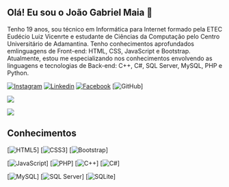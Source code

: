 ## Olá! Eu sou o João Gabriel Maia 👋

Tenho 19 anos, sou técnico em Informática para Internet formado pela ETEC Eudécio Luiz Vicenrte e
estudante de Ciências da Computação pelo Centro Universitário de Adamantina. Tenho conhecimentos 
aprofundados emlinguagens de Front-end: HTML, CSS, JavaScript e Bootstrap. Atualmente, estou me 
especializando nos conhecimentos envolvendo as linguagens e tecnologias de Back-end: C++, C#, 
SQL Server, MySQL, PHP e Python.

[![Instagram](https://img.shields.io/badge/Instagram-E4405F?style=for-the-badge&logo=instagram&logoColor=white)](https://www.instagram.com/jg_webdev/) 
[![Linkedin](https://img.shields.io/badge/LinkedIn-0077B5?style=for-the-badge&logo=linkedin&logoColor=white)](https://www.linkedin.com/in/jo%C3%A3o-gabriel-maia-9a7126232/)
[![Facebook](https://img.shields.io/badge/Facebook-1877F2?style=for-the-badge&logo=facebook&logoColor=white)](https://www.facebook.com/joao.gabrielmaia.1)
[![GitHub](https://img.shields.io/badge/GitHub-100000?style=for-the-badge&logo=github&logoColor=white)]


![](https://github-readme-stats.vercel.app/api?username=Joaogmaia02&show_icons=true&theme=tokyonight)

![](https://github-readme-stats.vercel.app/api/top-langs/?username=Joaogmaia02&layout=compact&theme=tokyonight)

## Conhecimentos

[![HTML5](https://img.shields.io/badge/HTML5-E34F26?style=for-the-badge&logo=html5&logoColor=white)]
[![CSS3](https://img.shields.io/badge/CSS3-1572B6?style=for-the-badge&logo=css3&logoColor=white)]
[![Bootstrap](https://img.shields.io/badge/Bootstrap-563D7C?style=for-the-badge&logo=bootstrap&logoColor=white)]

[![JavaScript](https://img.shields.io/badge/JavaScript-F7DF1E?style=for-the-badge&logo=javascript&logoColor=black)]
[![PHP](https://img.shields.io/badge/PHP-777BB4?style=for-the-badge&logo=php&logoColor=white)]
[![C++](https://img.shields.io/badge/C%2B%2B-00599C?style=for-the-badge&logo=c%2B%2B&logoColor=white)]
[![C#](https://img.shields.io/badge/C%23-239120?style=for-the-badge&logo=c-sharp&logoColor=white)]

[![MySQL](https://img.shields.io/badge/MySQL-00000F?style=for-the-badge&logo=mysql&logoColor=white)]
[![SQL Server](https://img.shields.io/badge/C%23-239120?style=for-the-badge&logo=c-sharp&logoColor=white)]
[![SQLite](https://img.shields.io/badge/SQLite-07405E?style=for-the-badge&logo=sqlite&logoColor=white)]
